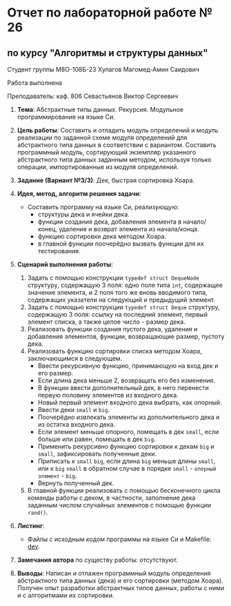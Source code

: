 # Отчет по лабораторной работе № 26
## по курсу "Алгоритмы и структуры данных"

Студент группы М8О-108Б-23 Хулагов Магомед-Амин Саидович 

Работа выполнена

Преподаватель: каф. 806 Севастьянов Виктор Сергеевич

1. **Тема**: Абстрактные типы данных. Рекурсия. Модульное программирование на языке Си.
2. **Цель работы**: Составить и отладить модуль определений и модуль реализации по заданной схеме модуля определений
   для абстрактного типа данных в соответствии с вариантом. Составить программный модуль, сортирующий экземпляр указанного
   абстрактного типа данных заданным методом, используя только операции, импортированные из модуля определений.

3. **Задание (Вариант №3/3)**: Дек, быстрая сортировка Хоара.
4. **Идея, метод, алгоритм решения задачи**:
   - Составить программу на языке Си, реализующую:
      - структуры дека и ячейки дека.
      - функции создания дека, добавления элемента в начало/конец, удаление и возврат элемента из начала/конца.
      - функцию сортировки дека методом Хоара.
      - в главной функции поочерёдно вызвать функции для их тестирования.
5. **Сценарий выполнения работы**:
   1. Задать с помощью конструкции `typedef struct DequeNode` структуру, содержащую 3 поля: одно поле типа `int`,
      содержащее значение элемента, и 2 поля того же вновь вводимого типа, содержащих указатели на следующий и предыдущий
      элемент.
   2. Задать с помощью конструкции `typedef struct Deque` структуру, содержащую 3 поля: ссылку на последний элемент,
      первый элемент списка, а также целое число - размер дека.
   3. Реализовать функции создания пустого дека, удаления и добавления элементов, функции, возвращающие размер, 
пустоту дека.
   4. Реализовать функцию сортировки списка методом Хоара, заключающимся в следующем.
      - Ввести рекурсивную функцию, принимающую на вход дек и его размер.
      - Если длина дека меньше 2, возвращать его без изменения.
      - В функции ввести дополнительный дек, в него перенести первую половину элементов из входного дека.
      - Новый первый элемент входного дека выбрать, как опорный.
      - Ввести деки `small` и `big`.
      - Поочерёдно извлекать элементы из дополнительного дека и из остатка входного дека.
      - Если элемент меньше опорного, помещать в дек `small`, если больше или равен, помещать в дек `big`.
      - Применить рекурсивно функцию сортировки к декам `big` и `small`, зафиксировать полученные деки.
      - Приписать к `small` `big`, если длина `big` меньше длины `small`, или к `big` `small` в обратном случае в 
порядке `small` - `опорный элемент` - `big`.
      - Вернуть полученный дек.
   5. В главной функции реализовать с помощью бесконечного цикла команды работы с деком, в частности, заполнение
дека заданным числом случайных элементов с помощью функции `rand()`.

6. **Листинг**:

   - Файлы с исходным кодом программы на языке Си и Makefile: [dev](dev).

7. **Замечания автора** по существу работы: отсутствуют.
8. **Выводы**: Написан и отлажен программный модуль определения абстрактного типа данных (дека) и его
   сортировки (методом Хоара). Получен опыт разработки абстрактных типов данных, работы с ними и с алгоритмами их
   сортировки.
